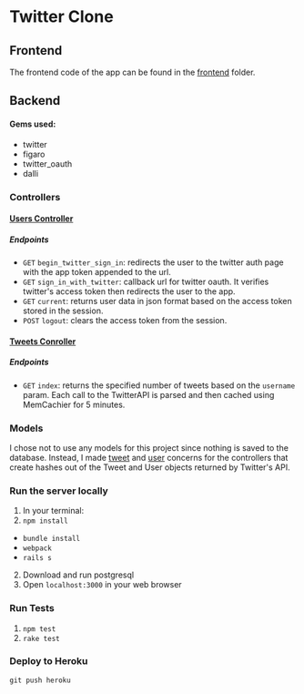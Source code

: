 # Twitter Clone

## **Frontend**
The frontend code of the app can be found in the [frontend](frontend) folder.

## **Backend**
#### Gems used:
- twitter
- figaro
- twitter_oauth
- dalli

### Controllers
#### [Users Controller](app/controllers/users_controller.rb)
##### Endpoints
- `GET` `begin_twitter_sign_in`: redirects the user to the twitter auth page with the app token appended to the url.
- `GET` `sign_in_with_twitter`: callback url for twitter oauth. It verifies twitter's access token then redirects the user to the app.
- `GET` `current`: returns user data in json format based on the access token stored in the session.
- `POST` `logout`: clears the access token from the session.

#### [Tweets Conroller](app/controllers/tweets_controller.rb)
##### Endpoints
- `GET` `index`: returns the specified number of tweets based on the `username` param. Each call to the TwitterAPI is parsed and then cached using MemCachier for 5 minutes. 

### Models
I chose not to use any models for this project since nothing is saved to the database.
Instead, I made [tweet](app/controllers/concerns/tweet.rb) and [user](app/controllers/concerns/user.rb) concerns for the controllers that create hashes out of the Tweet and User objects returned by Twitter's API.

### **Run the server locally**
1. In your terminal:
  1. `npm install`
  - `bundle install`
  - `webpack`
  - `rails s`
2. Download and run postgresql 
3. Open `localhost:3000` in your web browser

### **Run Tests**
1. `npm test`
2. `rake test`

### **Deploy to Heroku**
`git push heroku`
